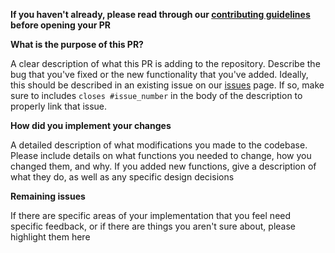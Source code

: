**If you haven't already, please read through our [contributing guidelines](https://github.com/angelolab/ark-analysis/tree/master/docs/contributing.md) before opening your PR**

**What is the purpose of this PR?**

A clear description of what this PR is adding to the repository. Describe the bug that you've fixed or the new functionality that you've added. Ideally, this should be described in an existing issue on our [issues](https://github.com/angelolab/ark-analysis/issues) page. If so, make sure to includes `closes #issue_number` in the body of the description to properly link that issue. 

**How did you implement your changes**

A detailed description of what modifications you made to the codebase. Please include details on what functions you needed to change, how you changed them, and why. If you added new functions, give a description of what they do, as well as any specific design decisions

**Remaining issues**

If there are specific areas of your implementation that you feel need specific feedback, or if there are things you aren't sure about, please highlight them here

